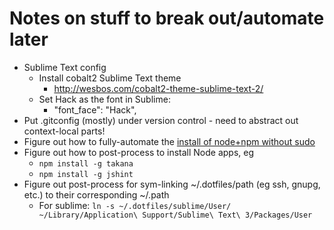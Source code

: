 
# Notes on stuff to break out/automate later

- Sublime Text config
	- Install cobalt2 Sublime Text theme
  		- http://wesbos.com/cobalt2-theme-sublime-text-2/
	- Set Hack as the font in Sublime:
  		- "font_face": "Hack",
- Put .gitconfig (mostly) under version control - need to abstract out context-local parts!
- Figure out how to fully-automate the [install of node+npm without sudo](http://www.johnpapa.net/how-to-use-npm-global-without-sudo-on-osx/)
- Figure out how to post-process to install Node apps, eg
  - `npm install -g takana`
  - `npm install -g jshint`
- Figure out post-process for sym-linking ~/.dotfiles/path (eg ssh, gnupg, etc.) to their corresponding ~/.path
  - For sublime: `ln -s ~/.dotfiles/sublime/User/ ~/Library/Application\ Support/Sublime\ Text\ 3/Packages/User`
  
